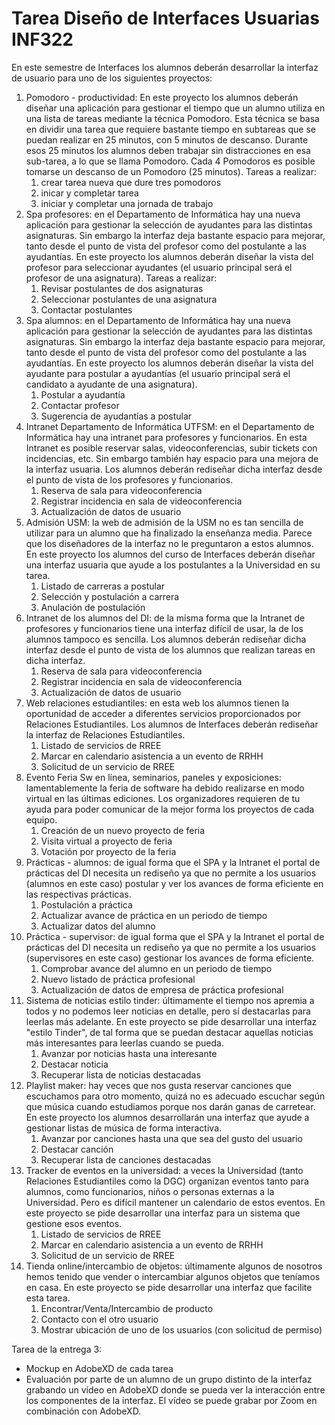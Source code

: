 # Tarea Diseño de Interfaces Usuarias INF322

En este semestre de Interfaces los alumnos deberán desarrollar la interfaz de usuario para uno de los siguientes proyectos:

1. Pomodoro - productividad: En este proyecto los alumnos deberán diseñar una aplicación para gestionar el tiempo que un alumno utiliza en una lista de tareas mediante la técnica Pomodoro. Esta técnica se basa en dividir una tarea que requiere bastante tiempo en subtareas que se puedan realizar en 25 minutos, con 5 minutos de descanso. Durante esos 25 minutos los alumnos deben trabajar sin distracciones en esa sub-tarea, a lo que se llama Pomodoro. Cada 4 Pomodoros es posible tomarse un descanso de un Pomodoro (25 minutos). Tareas a realizar: 
   1. crear tarea nueva que dure tres pomodoros
   2. inicar y completar tarea
   3. iniciar y completar una jornada de trabajo
2. Spa profesores: en el Departamento de Informática hay una nueva aplicación para gestionar la selección de ayudantes para las distintas asignaturas. Sin embargo la interfaz deja bastante espacio para mejorar, tanto desde el punto de vista del profesor como del postulante a las ayudantías. En este proyecto los alumnos deberán diseñar la vista del profesor para seleccionar ayudantes (el usuario principal será el profesor de una asignatura). Tareas a realizar:
   1. Revisar postulantes de dos asignaturas
   2. Seleccionar postulantes de una asignatura
   3. Contactar postulantes
3. Spa alumnos: en el Departamento de Informática hay una nueva aplicación para gestionar la selección de ayudantes para las distintas asignaturas. Sin embargo la interfaz deja bastante espacio para mejorar, tanto desde el punto de vista del profesor como del postulante a las ayudantías. En este proyecto los alumnos deberán diseñar la vista del ayudante para postular a ayudantías (el usuario principal será el candidato a ayudante de una asignatura).
   1. Postular a ayudantía
   2. Contactar profesor
   3. Sugerencia de ayudantías a postular
4. Intranet Departamento de Informática UTFSM: en el Departamento de Informática hay una intranet para profesores y funcionarios. En esta Intranet es posible reservar salas, videoconferencias, subir tickets con incidencias, etc. Sin embargo también hay espacio para una mejora de la interfaz usuaria. Los alumnos deberán rediseñar dicha interfaz desde el punto de vista de los profesores y funcionarios.
   1. Reserva de sala para videoconferencia
   2. Registrar incidencia en sala de videoconferencia
   3. Actualización de datos de usuario
5. Admisión USM: la web de admisión de la USM no es tan sencilla de utilizar para un alumno que ha finalizado la enseñanza media. Parece que los diseñadores de la interfaz no le preguntaron a estos alumnos. En este proyecto los alumnos del curso de Interfaces deberán diseñar una interfaz usuaria que ayude a los postulantes a la Universidad en su tarea.
   1. Listado de carreras a postular
   2. Selección y postulación a carrera
   3. Anulación de postulación
6. Intranet de los alumnos del DI: de la misma forma que la Intranet de profesores y funcionarios tiene una interfaz difícil de usar, la de los alumnos tampoco es sencilla. Los alumnos deberán rediseñar dicha interfaz desde el punto de vista de los alumnos que realizan tareas en dicha interfaz.
   1. Reserva de sala para videoconferencia
   2. Registrar incidencia en sala de videoconferencia
   3. Actualización de datos de usuario
7. Web relaciones estudiantiles: en esta web los alumnos tienen la oportunidad de acceder a diferentes servicios proporcionados por Relaciones Estudiantiles. Los alumnos de Interfaces deberán rediseñar la interfaz de Relaciones Estudiantiles.
   1. Listado de servicios de RREE
   2. Marcar en calendario asistencia a un evento de RRHH
   3. Solicitud de un servicio de RREE
8. Evento Feria Sw en línea, seminarios, paneles y exposiciones: lamentablemente la feria de software ha debido realizarse en modo virtual en las últimas ediciones. Los organizadores requieren de tu ayuda para poder comunicar de la mejor forma los proyectos de cada equipo.
   1. Creación de un nuevo proyecto de feria
   2. Visita virtual a proyecto de feria
   3. Votación por proyecto de la feria
9.  Prácticas - alumnos: de igual forma que el SPA y la Intranet el portal de prácticas del DI necesita un rediseño ya que no permite a los usuarios (alumnos en este caso) postular y ver los avances de forma eficiente en las respectivas prácticas.
    1.  Postulación a práctica
    2.  Actualizar avance de práctica en un periodo de tiempo
    3.  Actualizar datos del alumno 
10. Práctica - supervisor: de igual forma que el SPA y la Intranet el portal de prácticas del DI necesita un rediseño ya que no permite a los usuarios (supervisores en este caso) gestionar los avances de forma eficiente. 
    1.  Comprobar avance del alumno en un periodo de tiempo
    2.  Nuevo listado de práctica profesional
    3.  Actualización de datos de empresa de práctica profesional
11. Sistema de noticias estilo tinder: últimamente el tiempo nos apremia a todos y no podemos leer noticias en detalle, pero sí destacarlas para leerlas más adelante. En este proyecto se pide desarrollar una interfaz "estilo Tinder", de tal forma que se puedan destacar aquellas noticias más interesantes para leerlas cuando se pueda.
    1.  Avanzar por noticias hasta una interesante
    2.  Destacar noticia
    3.  Recuperar lista de noticias destacadas
12. Playlist maker: hay veces que nos gusta reservar canciones que escuchamos para otro momento, quizá no es adecuado escuchar según que música cuando estudiamos porque nos darán ganas de carretear. En este proyecto los alumnos desarrollarán una interfaz que ayude a gestionar listas de música de forma interactiva.
    1.  Avanzar por canciones hasta una que sea del gusto del usuario
    2.  Destacar canción
    3.  Recuperar lista de canciones destacadas
13. Tracker de eventos en la universidad: a veces la Universidad (tanto Relaciones Estudiantiles como la DGC) organizan eventos tanto para alumnos, como funcionarios, niños o personas externas a la Universidad. Pero es difícil mantener un calendario de estos eventos. En este proyecto se pide desarrollar una interfaz para un sistema que gestione esos eventos.
    1. Listado de servicios de RREE
    2. Marcar en calendario asistencia a un evento de RRHH
    3. Solicitud de un servicio de RREE
14. Tienda online/intercambio de objetos: últimamente algunos de nosotros hemos tenido que vender o intercambiar algunos objetos que teníamos en casa. En este proyecto se pide desarrollar una interfaz que facilite esta tarea.
    1. Encontrar/Venta/Intercambio de producto
    2. Contacto con el otro usuario
    3. Mostrar ubicación de uno de los usuarios (con solicitud de permiso) 

Tarea de la entrega 3:
 - Mockup en AdobeXD de cada tarea
 - Evaluación por parte de un alumno de un grupo distinto de la interfaz grabando un vídeo en AdobeXD donde se pueda ver la interacción entre los componentes de la interfaz. El vídeo se puede grabar por Zoom en combinación con AdobeXD.